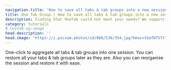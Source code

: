 ```yaml
---
navigation.title: 'How to save all tabs & tab groups into a new session?'
title: One Tab Group | How to save all tabs & tab groups into a new session?
description: Finding that OneTab could not meet your needs? We support the migration of your URLs from OneTab to One Tab Group.
category: tutorials
# Custom og:image
head.description: ''
head.image: 'https://i.picsum.photos/id/866/536/354.jpg?hmac=tGofDTV7tl2rprappPzKFiZ9vDh5MKj39oa2D--gqhA'
---
```


One-click to aggregate all tabs & tab groups into one session. You can restore all your tabs & tab groups later as they are. Also you can reorganise the session and restore it with ease.
